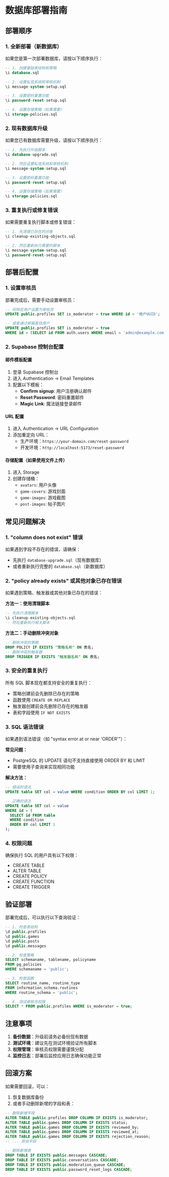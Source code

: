 # 数据库部署指南

## 部署顺序

### 1. 全新部署（新数据库）
如果您是第一次部署数据库，请按以下顺序执行：

```sql
-- 1. 创建基础表结构和策略
\i database.sql

-- 2. 设置私信系统和审核机制
\i message-system-setup.sql

-- 3. 设置密码重置功能
\i password-reset-setup.sql

-- 4. 设置存储策略（如果需要）
\i storage-policies.sql
```

### 2. 现有数据库升级
如果您已有数据库需要升级，请按以下顺序执行：

```sql
-- 1. 先执行升级脚本
\i database-upgrade.sql

-- 2. 然后设置私信系统和审核机制
\i message-system-setup.sql

-- 3. 设置密码重置功能
\i password-reset-setup.sql

-- 4. 设置存储策略（如果需要）
\i storage-policies.sql
```

### 3. 重复执行或修复错误
如果需要重复执行脚本或修复错误：

```sql
-- 1. 先清理已存在的对象
\i cleanup-existing-objects.sql

-- 2. 然后重新执行需要的脚本
\i message-system-setup.sql
\i password-reset-setup.sql
```

## 部署后配置

### 1. 设置审核员
部署完成后，需要手动设置审核员：

```sql
-- 将特定用户设置为审核员
UPDATE public.profiles SET is_moderator = true WHERE id = '用户UUID';

-- 或者通过邮箱查找用户
UPDATE public.profiles SET is_moderator = true 
WHERE id = (SELECT id FROM auth.users WHERE email = 'admin@example.com');
```

### 2. Supabase 控制台配置

#### 邮件模板配置
1. 登录 Supabase 控制台
2. 进入 Authentication → Email Templates
3. 配置以下模板：
   - **Confirm signup**: 用户注册确认邮件
   - **Reset Password**: 密码重置邮件
   - **Magic Link**: 魔法链接登录邮件

#### URL 配置
1. 进入 Authentication → URL Configuration
2. 添加重定向 URL：
   - 生产环境：`https://your-domain.com/reset-password`
   - 开发环境：`http://localhost:5173/reset-password`

#### 存储配置（如果使用文件上传）
1. 进入 Storage
2. 创建存储桶：
   - `avatars`: 用户头像
   - `game-covers`: 游戏封面
   - `game-images`: 游戏截图
   - `post-images`: 帖子图片

## 常见问题解决

### 1. "column does not exist" 错误
如果遇到字段不存在的错误，请确保：
- 先执行 `database-upgrade.sql`（现有数据库）
- 或者重新执行完整的 `database.sql`（新数据库）

### 2. "policy already exists" 或其他对象已存在错误
如果遇到策略、触发器或其他对象已存在的错误：

**方法一：使用清理脚本**
```sql
-- 先执行清理脚本
\i cleanup-existing-objects.sql
-- 然后重新执行相关脚本
```

**方法二：手动删除冲突对象**
```sql
-- 删除冲突的策略
DROP POLICY IF EXISTS "策略名称" ON 表名;
-- 删除冲突的触发器
DROP TRIGGER IF EXISTS "触发器名称" ON 表名;
```

### 3. 安全的重复执行
所有 SQL 脚本现在都支持安全的重复执行：
- 策略创建前会先删除已存在的策略
- 函数使用 `CREATE OR REPLACE`
- 触发器创建前会先删除已存在的触发器
- 表和字段使用 `IF NOT EXISTS`

### 3. SQL 语法错误
如果遇到语法错误（如 "syntax error at or near 'ORDER'"）：

**常见问题：**
- PostgreSQL 的 UPDATE 语句不支持直接使用 ORDER BY 和 LIMIT
- 需要使用子查询来实现相同功能

**解决方法：**
```sql
-- 错误的语法
UPDATE table SET col = value WHERE condition ORDER BY col LIMIT 1;

-- 正确的语法
UPDATE table SET col = value 
WHERE id = (
  SELECT id FROM table 
  WHERE condition 
  ORDER BY col LIMIT 1
);
```

### 4. 权限问题
确保执行 SQL 的用户具有以下权限：
- CREATE TABLE
- ALTER TABLE
- CREATE POLICY
- CREATE FUNCTION
- CREATE TRIGGER

## 验证部署

部署完成后，可以执行以下查询验证：

```sql
-- 1. 检查表结构
\d public.profiles
\d public.games
\d public.posts
\d public.messages

-- 2. 检查策略
SELECT schemaname, tablename, policyname 
FROM pg_policies 
WHERE schemaname = 'public';

-- 3. 检查函数
SELECT routine_name, routine_type 
FROM information_schema.routines 
WHERE routine_schema = 'public';

-- 4. 测试审核员权限
SELECT * FROM public.profiles WHERE is_moderator = true;
```

## 注意事项

1. **备份数据**：升级前请务必备份现有数据
2. **测试环境**：建议先在测试环境验证所有脚本
3. **权限管理**：审核员权限需要谨慎分配
4. **监控日志**：部署后监控应用日志确保功能正常

## 回滚方案

如果需要回滚，可以：

1. 恢复数据库备份
2. 或者手动删除新增的字段和表：

```sql
-- 删除新增字段
ALTER TABLE public.profiles DROP COLUMN IF EXISTS is_moderator;
ALTER TABLE public.games DROP COLUMN IF EXISTS status;
ALTER TABLE public.games DROP COLUMN IF EXISTS reviewed_by;
ALTER TABLE public.games DROP COLUMN IF EXISTS reviewed_at;
ALTER TABLE public.games DROP COLUMN IF EXISTS rejection_reason;
-- ... 其他字段

-- 删除新增表
DROP TABLE IF EXISTS public.messages CASCADE;
DROP TABLE IF EXISTS public.conversations CASCADE;
DROP TABLE IF EXISTS public.moderation_queue CASCADE;
DROP TABLE IF EXISTS public.password_reset_logs CASCADE;
```